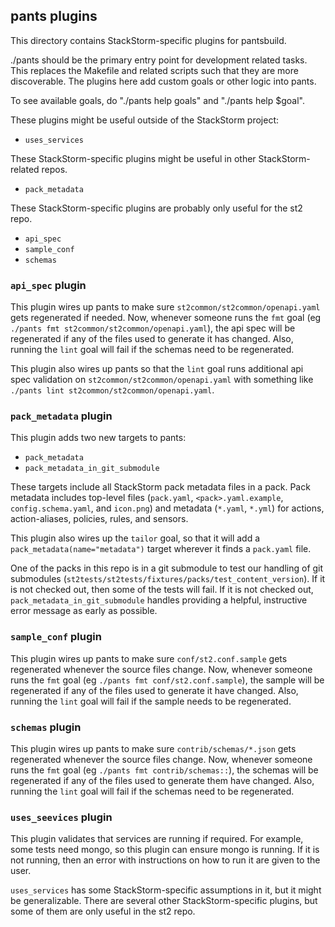 ## pants plugins

This directory contains StackStorm-specific plugins for pantsbuild.

./pants should be the primary entry point for development related tasks.
This replaces the Makefile and related scripts such that they are more discoverable.
The plugins here add custom goals or other logic into pants.

To see available goals, do "./pants help goals" and "./pants help $goal".

These plugins might be useful outside of the StackStorm project:
- `uses_services`

These StackStorm-specific plugins might be useful in other StackStorm-related repos.
- `pack_metadata`

These StackStorm-specific plugins are probably only useful for the st2 repo.
- `api_spec`
- `sample_conf`
- `schemas`

### `api_spec` plugin

This plugin wires up pants to make sure `st2common/st2common/openapi.yaml`
gets regenerated if needed. Now, whenever someone runs the `fmt` goal
(eg `./pants fmt st2common/st2common/openapi.yaml`), the api spec will
be regenerated if any of the files used to generate it has changed.
Also, running the `lint` goal will fail if the schemas need to be
regenerated.

This plugin also wires up pants so that the `lint` goal runs additional
api spec validation on `st2common/st2common/openapi.yaml` with something
like `./pants lint st2common/st2common/openapi.yaml`.

### `pack_metadata` plugin

This plugin adds two new targets to pants:
- `pack_metadata`
- `pack_metadata_in_git_submodule`

These targets include all StackStorm pack metadata files in a pack.
Pack metadata includes top-level files (`pack.yaml`, `<pack>.yaml.example`,
`config.schema.yaml`, and `icon.png`) and metadata (`*.yaml`, `*.yml`)
for actions, action-aliases, policies, rules, and sensors.

This plugin also wires up the `tailor` goal, so that it will add a
`pack_metadata(name="metadata")` target wherever it finds a `pack.yaml` file.

One of the packs in this repo is in a git submodule to test our handling
of git submodules (`st2tests/st2tests/fixtures/packs/test_content_version`).
If it is not checked out, then some of the tests will fail.
If it is not checked out, `pack_metadata_in_git_submodule` handles providing
a helpful, instructive error message as early as possible.

### `sample_conf` plugin

This plugin wires up pants to make sure `conf/st2.conf.sample` gets
regenerated whenever the source files change. Now, whenever someone runs
the `fmt` goal (eg `./pants fmt conf/st2.conf.sample`), the sample will
be regenerated if any of the files used to generate it have changed.
Also, running the `lint` goal will fail if the sample needs to be
regenerated.

### `schemas` plugin

This plugin wires up pants to make sure `contrib/schemas/*.json` gets
regenerated whenever the source files change. Now, whenever someone runs
the `fmt` goal (eg `./pants fmt contrib/schemas::`), the schemas will
be regenerated if any of the files used to generate them have changed.
Also, running the `lint` goal will fail if the schemas need to be
regenerated.

### `uses_seevices` plugin

This plugin validates that services are running if required. For example, some tests
need mongo, so this plugin can ensure mongo is running. If it is not running, then
an error with instructions on how to run it are given to the user.

`uses_services` has some StackStorm-specific assumptions in it, but it might be
generalizable. There are several other StackStorm-specific plugins, but some of
them are only useful in the st2 repo.

